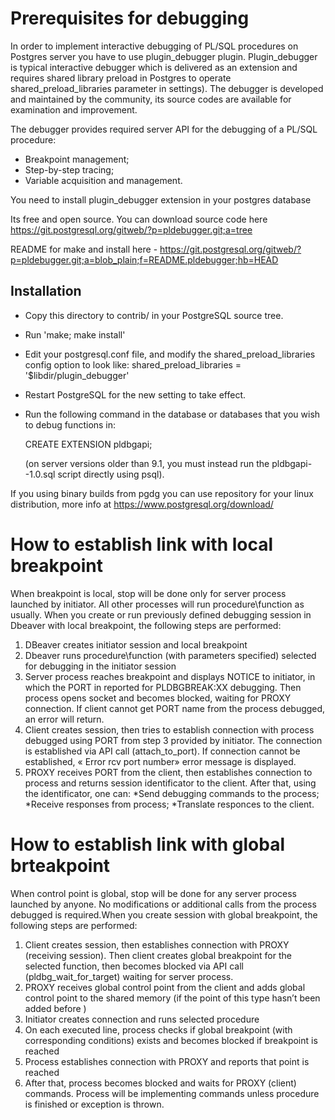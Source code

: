 # Prerequisites for debugging
In order to implement interactive debugging of PL/SQL procedures on Postgres server you have to use plugin_debugger plugin. Plugin_debugger is typical interactive debugger which is delivered as an extension and requires shared library preload in Postgres to operate shared_preload_libraries parameter in settings). The debugger is developed and maintained by the community, its source codes are available for examination and improvement.
 
The debugger provides required server API for the debugging of a PL/SQL procedure:

* Breakpoint management;
* Step-by-step tracing;
* Variable acquisition and management.

You need to install plugin_debugger extension in your postgres database 

Its free and open source. You can download source code here https://git.postgresql.org/gitweb/?p=pldebugger.git;a=tree

README for make and install here - https://git.postgresql.org/gitweb/?p=pldebugger.git;a=blob_plain;f=README.pldebugger;hb=HEAD

Installation
------------

* Copy this directory to contrib/ in your PostgreSQL source tree.
* Run 'make; make install'
* Edit your postgresql.conf file, and modify the shared_preload_libraries config option to look like:
  shared_preload_libraries = '$libdir/plugin_debugger'
* Restart PostgreSQL for the new setting to take effect.
* Run the following command in the database or databases that you wish to
  debug functions in:

  CREATE EXTENSION pldbgapi;

  (on server versions older than 9.1, you must instead run the pldbgapi--1.0.sql
  script directly using psql).

If you using binary builds from pgdg you can use repository for your linux distribution, more info at  https://www.postgresql.org/download/

# How to establish link with local breakpoint
When breakpoint is local, stop will be done only for server process launched by initiator. All other processes will run procedure\function as usually. When you create or run previously defined debugging session in Dbeaver with local breakpoint, the following steps are performed:
1. DBeaver creates initiator session and local breakpoint
1. Dbeaver runs procedure\function (with parameters specified) selected for debugging in the initiator session  
1. Server process reaches breakpoint and displays NOTICE to initiator, in which the PORT in reported for PLDBGBREAK:XX debugging. Then process opens socket and becomes blocked, waiting for PROXY connection. If client cannot get PORT name from the process debugged, an error will return.
1. Client creates session, then tries to establish connection with process debugged using PORT from step 3 provided by initiator. The connection is established via API call (attach_to_port). If connection cannot be established, « Error rcv port number» error message is displayed.
1. PROXY receives PORT from the client, then establishes connection to process and returns session identificator to the client. After that, using the identificator, one can:
*Send debugging commands to the process;
*Receive responses from process;
*Translate responces to the client.



# How to establish link with global brteakpoint

When control point is global, stop will be done for any server process launched by anyone. No modifications or additional calls from the process debugged is required.When you create session with global breakpoint, the following steps are performed:

1. Client creates session, then establishes connection with PROXY (receiving session). Then client creates global breakpoint  for the selected function, then becomes blocked via API call (pldbg_wait_for_target) waiting for server process.
1. PROXY receives global control point from the client and adds global control point to the shared memory (if the point of this type hasn’t been added before )
1. Initiator creates connection and runs selected procedure
1. On each executed line, process checks if global breakpoint (with corresponding conditions) exists and becomes blocked if breakpoint is reached
1. Process establishes connection with PROXY and reports that point is reached
1. After that, process becomes blocked and waits for PROXY (client) commands. Process will be implementing commands unless procedure is finished or exception is thrown. 
